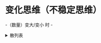 
# 变化思维（不稳定思维）
  -（数量）变大/变小 时
    - <details>
      <summary>散列表</summary>
      - 每当有人发布链接时，你都要检查它以前是否发布过，因为之前未发布过的故事更有价值
      - Google可能有一个庞大的散列表，其中的键是已搜集的网页，值为bool类型
      - 面临海量数据时，占用大量的存储空间问题 --> 布隆过滤器
      
    </details>
